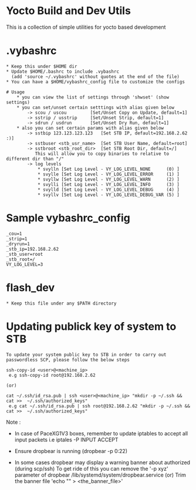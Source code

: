 # Yocto Build and Dev Utils

This is a collection of simple utilities for yocto based development

# .vybashrc
    * Keep this under $HOME dir
    * Update $HOME/.bashrc to include .vybashrc
      (add 'source ~/.vybashrc' without quotes at the end of the file)
    * You can have a $HOME/vybashrc_config file to customize the configs

    # Usage
        * you can view the list of settings through 'shwset' (show settings)
        * you can set/unset certain setttings with alias given below
            -> scou / uscou         [Set/Unset Copy on Update, default=1]
            -> sstrip / usstrip     [Set/Unset Strip, default=1]
            -> sdrun / usdrun       [Set/Unset Dry Run, default=1]
        * also you can set certain params with alias given below
            -> sstbip 123.123.123.123   [Set STB IP, default=192.168.2.62 :)]
            -> sstbuser <stb_usr_name>  [Set STB User Name, default=root]
            -> sstbroot <stb_root_dir>  [Set STB Root Dir, default=/]
               This will allow you to copy binaries to relative to different dir than "/"
            -> log levels
                * svylln [Set Log Level - VY_LOG_LEVEL_NONE      (0) ]
                * svylle [Set Log Level - VY_LOG_LEVEL_ERROR     (1) ]
                * svyllw [Set Log Level - VY_LOG_LEVEL_WARN      (2) ]
                * svylli [Set Log Level - VY_LOG_LEVEL_INFO      (3) ]
                * svylld [Set Log Level - VY_LOG_LEVEL_DEBUG     (4) ]
                * svyllv [Set Log Level - VY_LOG_LEVEL_DEBUG_VAR (5) ]

# Sample vybashrc_config
    _cou=1
    _strip=1
    _dryrun=1
    _stb_ip=192.168.2.62
    _stb_user=root
    _stb_root=/
    VY_LOG_LEVEL=3

# flash_dev
    * Keep this file under any $PATH directory

# Updating publick key of system to STB
    To update your system public key to STB in order to carry out 
    passwordless SCP, please follow the below steps

    ssh-copy-id <user>@<machine_ip>
     e.g ssh-copy-id root@192.168.2.62

    (or)

    cat ~/.ssh/id_rsa.pub | ssh <user>@<machine_ip> "mkdir -p ~/.ssh && cat >>  ~/.ssh/authorized_keys"
     e.g cat ~/.ssh/id_rsa.pub | ssh root@192.168.2.62 "mkdir -p ~/.ssh && cat >>  ~/.ssh/authorized_keys"


   Note : 
   * In case of PaceXG1V3 boxes, remember to update iptables to accept all input packets
     i.e iptales -P INPUT ACCEPT

   * Ensure dropbear is running (dropbear -p 0:22)

   * In some cases dropbear may display a warning banner about authorized (during scp/ssh)
     To get ride of this you can remove the '-p xyz' parameter of dropbear /lib/systemd/system/dropbear.service
         (or)
     Trim the banner file 'echo "" > <the_banner_file>'
